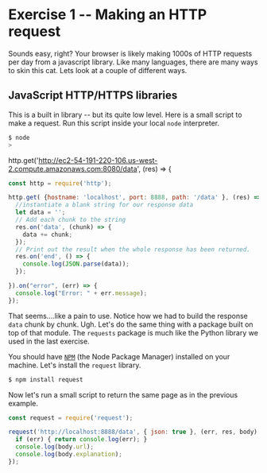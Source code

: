 # Exercise 1 -- Making an HTTP request

Sounds easy, right? Your browser is likely making 1000s of HTTP requests per day from a javascript library. Like many languages, there are many ways to skin this cat. Lets look at a couple of different ways.

## JavaScript HTTP/HTTPS libraries

This is a built in library -- but its quite low level. Here is a small script to make a request. Run this script inside your local ``node`` interpreter.

```bash
$ node
>
```

http.get('http://ec2-54-191-220-106.us-west-2.compute.amazonaws.com:8080/data', (res) => {

```javascript
const http = require('http');

http.get( {hostname: 'localhost', port: 8888, path: '/data' }, (res) => {
  //instantiate a blank string for our response data
  let data = '';
  // Add each chunk to the string
  res.on('data', (chunk) => {
    data += chunk;
  });
  // Print out the result when the whole response has been returned.
  res.on('end', () => {
    console.log(JSON.parse(data));
  });

}).on("error", (err) => {
  console.log("Error: " + err.message);
});
```

That seems....like a pain to use. Notice how we had to build the response ``data`` chunk by chunk. Ugh. Let's do the same thing with a package built on top of that module. The ``requests`` package is much like the Python library we used in the last exercise.

You should have [``NPM``](https://www.npmjs.com/) (the Node Package Manager) installed on your machine. Let's install the ``request`` library.

```bash
$ npm install request
```

Now let's run a small script to return the same page as in the previous example.

```javascript
const request = require('request');

request('http://localhost:8888/data', { json: true }, (err, res, body) => {
  if (err) { return console.log(err); }
  console.log(body.url);
  console.log(body.explanation);
});
```


